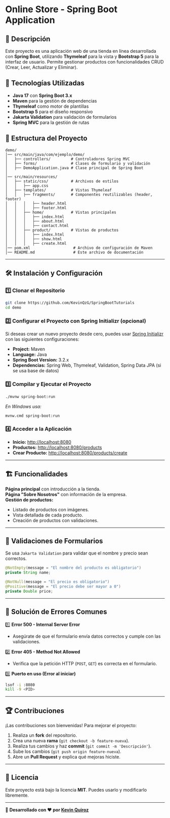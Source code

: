 # Online Store - Spring Boot Application

## 📌 Descripción
Este proyecto es una aplicación web de una tienda en línea desarrollada con **Spring Boot**, utilizando **Thymeleaf** para la vista y **Bootstrap 5** para la interfaz de usuario. Permite gestionar productos con funcionalidades CRUD (Crear, Leer, Actualizar y Eliminar).

## 🚀 Tecnologías Utilizadas
- **Java 17** con **Spring Boot 3.x**
- **Maven** para la gestión de dependencias
- **Thymeleaf** como motor de plantillas
- **Bootstrap 5** para el diseño responsivo
- **Jakarta Validation** para validación de formularios
- **Spring MVC** para la gestión de rutas

## 📂 Estructura del Proyecto
```
demo/
│── src/main/java/com/ejemplo/demo/
│   ├── controllers/         # Controladores Spring MVC
│   ├── forms/               # Clases de formulario y validación
│   ├── DemoApplication.java # Clase principal de Spring Boot
│
│── src/main/resources/
│   ├── static/css/          # Archivos de estilos
│   │   ├── app.css
│   ├── templates/           # Vistas Thymeleaf
│   │   ├── fragments/       # Componentes reutilizables (header, footer)
│   │   │   ├── header.html
│   │   │   ├── footer.html
│   │   ├── home/            # Vistas principales
│   │   │   ├── index.html
│   │   │   ├── about.html
│   │   │   ├── contact.html
│   │   ├── product/         # Vistas de productos
│   │   │   ├── index.html
│   │   │   ├── show.html
│   │   │   ├── create.html
│── pom.xml                   # Archivo de configuración de Maven
│── README.md                 # Este archivo de documentación
```

---

## 🛠️ Instalación y Configuración

### 1️⃣ Clonar el Repositorio
```bash
git clone https://github.com/KevinQzG/SpringBootTutorials
cd demo
```

### 2️⃣ Configurar el Proyecto con Spring Initializr (opcional)
Si deseas crear un nuevo proyecto desde cero, puedes usar [Spring Initializr](https://start.spring.io/) con las siguientes configuraciones:
- **Project:** Maven
- **Language:** Java
- **Spring Boot Version:** 3.2.x
- **Dependencias:** Spring Web, Thymeleaf, Validation, Spring Data JPA (si se usa base de datos)

### 3️⃣ Compilar y Ejecutar el Proyecto
```bash
./mvnw spring-boot:run
```
_En Windows usa:_
```bash
mvnw.cmd spring-boot:run
```

### 4️⃣ Acceder a la Aplicación
- **Inicio:** [http://localhost:8080](http://localhost:8080)
- **Productos:** [http://localhost:8080/products](http://localhost:8080/products)
- **Crear Producto:** [http://localhost:8080/products/create](http://localhost:8080/products/create)

---

## 🏗️ Funcionalidades
**Página principal** con introducción a la tienda.  
**Página "Sobre Nosotros"** con información de la empresa.  
**Gestión de productos:**
   - Listado de productos con imágenes.
   - Vista detallada de cada producto.
   - Creación de productos con validaciones.
---
## 📜 Validaciones de Formularios
Se usa `Jakarta Validation` para validar que el nombre y precio sean correctos.
```java
@NotEmpty(message = "El nombre del producto es obligatorio")
private String name;

@NotNull(message = "El precio es obligatorio")
@Positive(message = "El precio debe ser mayor a 0")
private Double price;
```

---

## 🛑 Solución de Errores Comunes
1️⃣ **Error 500 - Internal Server Error**
   - Asegúrate de que el formulario envía datos correctos y cumple con las validaciones.

2️⃣ **Error 405 - Method Not Allowed**
   - Verifica que la petición HTTP (`POST`, `GET`) es correcta en el formulario.

3️⃣ **Puerto en uso (Error al iniciar)**
   ```bash
   lsof -i :8080
   kill -9 <PID>
   ```

---

## 🏆 Contribuciones
¡Las contribuciones son bienvenidas! Para mejorar el proyecto:
1. Realiza un **fork** del repositorio.
2. Crea una nueva **rama** (`git checkout -b feature-nueva`).
3. Realiza tus cambios y haz **commit** (`git commit -m 'Descripción'`).
4. Sube los cambios (`git push origin feature-nueva`).
5. Abre un **Pull Request** y explica qué mejoras hiciste.

---

## 📄 Licencia
Este proyecto está bajo la licencia **MIT**. Puedes usarlo y modificarlo libremente.

---
📌 **Desarrollado con ❤️ por [Kevin Quiroz](https://github.com/KevinQzG)**
